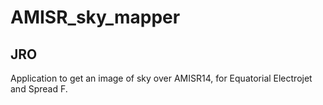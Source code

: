 # AMISR_sky_mapper

## JRO

Application to get an image of sky over AMISR14, for Equatorial Electrojet and Spread F.

